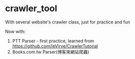 # crawler_tool
With several website's crawler class, just for practice and fun

Now with:
1. PTT Parser - first practice, learned from https://github.com/leVirve/CrawlerTutorial
2. Books.com.tw Parser(博客來網站爬蟲) 

